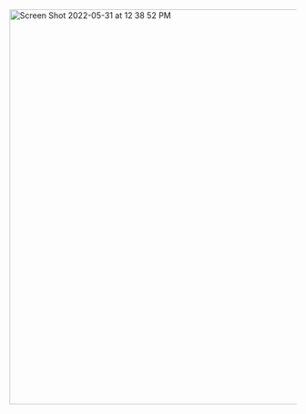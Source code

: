 <img width="693" alt="Screen Shot 2022-05-31 at 12 38 52 PM" src="https://user-images.githubusercontent.com/37992878/171244052-6e77a8c8-d909-4c47-ac3b-dd047700d02b.png">
